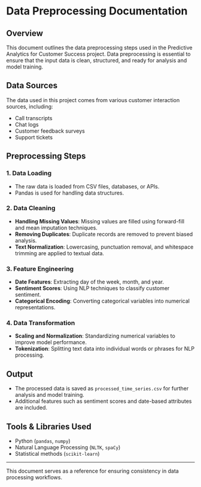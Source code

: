 # Data Preprocessing Documentation

## Overview
This document outlines the data preprocessing steps used in the Predictive Analytics for Customer Success project. Data preprocessing is essential to ensure that the input data is clean, structured, and ready for analysis and model training.

## Data Sources
The data used in this project comes from various customer interaction sources, including:
- Call transcripts
- Chat logs
- Customer feedback surveys
- Support tickets

## Preprocessing Steps

### 1. Data Loading
- The raw data is loaded from CSV files, databases, or APIs.
- Pandas is used for handling data structures.

### 2. Data Cleaning
- **Handling Missing Values**: Missing values are filled using forward-fill and mean imputation techniques.
- **Removing Duplicates**: Duplicate records are removed to prevent biased analysis.
- **Text Normalization**: Lowercasing, punctuation removal, and whitespace trimming are applied to textual data.

### 3. Feature Engineering
- **Date Features**: Extracting day of the week, month, and year.
- **Sentiment Scores**: Using NLP techniques to classify customer sentiment.
- **Categorical Encoding**: Converting categorical variables into numerical representations.

### 4. Data Transformation
- **Scaling and Normalization**: Standardizing numerical variables to improve model performance.
- **Tokenization**: Splitting text data into individual words or phrases for NLP processing.

## Output
- The processed data is saved as `processed_time_series.csv` for further analysis and model training.
- Additional features such as sentiment scores and date-based attributes are included.

## Tools & Libraries Used
- Python (`pandas`, `numpy`)
- Natural Language Processing (`NLTK`, `spaCy`)
- Statistical methods (`scikit-learn`)

---
This document serves as a reference for ensuring consistency in data processing workflows.

